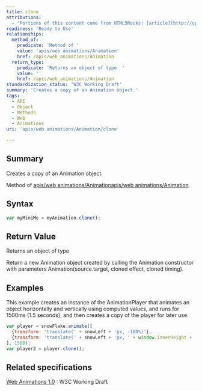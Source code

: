 ```yaml
---
title: clone
attributions:
  - 'Portions of this content come from HTML5Rocks! [article](http://updates.html5rocks.com/2014/05/Web-Animations---element-animate-is-now-in-Chrome-36)'
readiness: 'Ready to Use'
relationships:
  method_of:
    predicate: 'Method of '
    value: 'apis/web animations/Animation'
    href: /apis/web_animations/Animation
  return_type:
    predicate: 'Returns an object of type  '
    value: ''
    href: /apis/web_animations/Animation
standardization_status: 'W3C Working Draft'
summary: 'Creates a copy of an Animation object.'
tags:
  - API
  - Object
  - Methods
  - Web
  - Animations
uri: 'apis/web animations/Animation/clone'

---
```

## Summary

Creates a copy of an Animation object.

Method of [apis/web animations/Animation](/apis/web_animations/Animation)[apis/web animations/Animation](/apis/web_animations/Animation)

## Syntax

``` js
var myMiniMe = myAnimation.clone();
```

## Return Value

Returns an object of type

Return a new Animation object created by calling the Animation constructor with parameters Animation(source.target, cloned effect, cloned timing).

## Examples

This example creates an instance of the AnimationPlayer that animates an object horizontally and vertically using computed values, and runs for 1500ms (1.5 seconds), and then creates a copy of the player for later use.

``` js
var player = snowFlake.animate([
  {transform: 'translate(' + snowLeft + 'px, -100%)'},
  {transform: 'translate(' + snowLeft + 'px, ' + window.innerHeight + 'px)'}
], 1500);
var player2 = player.clone();
```

## Related specifications

[Web Animations 1.0](http://www.w3.org/TR/web-animations/)
:   W3C Working Draft
